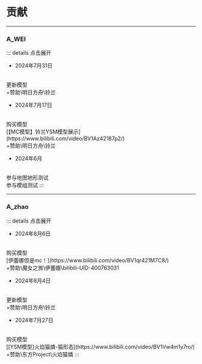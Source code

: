 
# 贡献
---

### A_WEI
::: details 点击展开
- 2024年7月31日
<br>
更新模型
<br>
+赞助\明日方舟\铃兰

- 2024年7月17日
<br>
购买模型
<br>
[【MC模型】铃兰YSM模型展示](https://www.bilibili.com/video/BV1Az42187p2/)
<br>
+赞助\明日方舟\铃兰

- 2024年6月
<br>
参与地图地形测试
<br>
参与模组测试
:::

---

### A_zhao
::: details 点击展开
- 2024年8月6日
<br>
购买模型
<br>
[伊蕾娜但是mc！](https://www.bilibili.com/video/BV1qr421M7C8/)
<br>
+赞助\魔女之旅\伊蕾娜\bilibili-UID-400763031

- 2024年8月4日
<br>
更新模型
<br>
+赞助\明日方舟\铃兰

- 2024年7月27日
<br>
购买模型
<br>
[[YSM模型]火焰猫燐-猫形态](https://www.bilibili.com/video/BV1Vw4m1y7ro/)
<br>
+赞助\东方Project\火焰猫燐
:::
